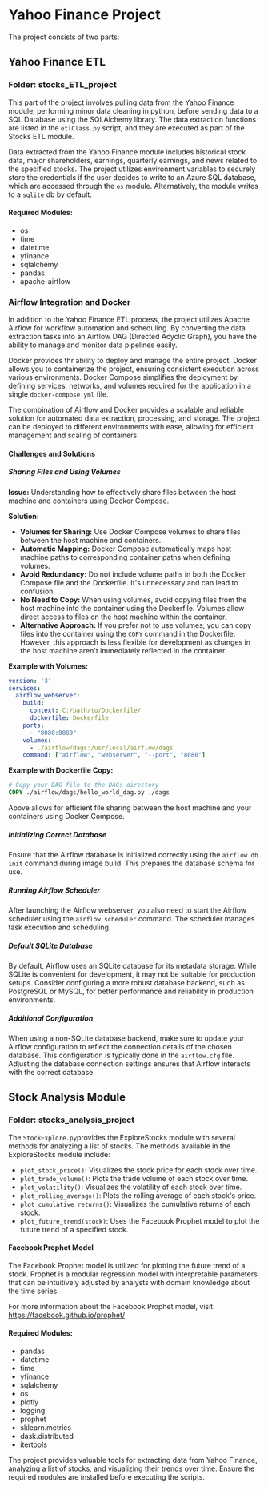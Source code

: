# Yahoo Finance Project

The project consists of two parts:

## Yahoo Finance ETL

### Folder: stocks_ETL_project
This part of the project involves pulling data from the Yahoo Finance module, performing minor data cleaning in python, before sending data to a SQL Database using the SQLAlchemy library. The data extraction functions are listed in the `etlClass.py` script, and they are executed as part of the Stocks ETL module.

Data extracted from the Yahoo Finance module includes historical stock data, major shareholders, earnings, quarterly earnings, and news related to the specified stocks. The project utilizes environment variables to securely store the credentials if the user decides to write to an Azure SQL database, which are accessed through the `os` module. Alternatively, the module writes to a `sqlite` db by default.

#### Required Modules:
- os
- time
- datetime
- yfinance
- sqlalchemy
- pandas
- apache-airflow

### Airflow Integration and Docker

In addition to the Yahoo Finance ETL process, the project utilizes Apache Airflow for workflow automation and scheduling. By converting the data extraction tasks into an Airflow DAG (Directed Acyclic Graph), you have the ability to manage and monitor data pipelines easily.

Docker provides thr ability to deploy and manage the entire project. Docker allows you to containerize the project, ensuring consistent execution across various environments. Docker Compose simplifies the deployment by defining services, networks, and volumes required for the application in a single `docker-compose.yml` file.

The combination of Airflow and Docker provides a scalable and reliable solution for automated data extraction, processing, and storage. The project can be deployed to different environments with ease, allowing for efficient management and scaling of containers.

#### Challenges and Solutions

##### Sharing Files and Using Volumes

**Issue:** Understanding how to effectively share files between the host machine and containers using Docker Compose.

**Solution:**
- **Volumes for Sharing:** Use Docker Compose volumes to share files between the host machine and containers.
- **Automatic Mapping:** Docker Compose automatically maps host machine paths to corresponding container paths when defining volumes.
- **Avoid Redundancy:** Do not include volume paths in both the Docker Compose file and the Dockerfile. It's unnecessary and can lead to confusion.
- **No Need to Copy:** When using volumes, avoid copying files from the host machine into the container using the Dockerfile. Volumes allow direct access to files on the host machine within the container.
- **Alternative Approach:** If you prefer not to use volumes, you can copy files into the container using the `COPY` command in the Dockerfile. However, this approach is less flexible for development as changes in the host machine aren't immediately reflected in the container.

**Example with Volumes:**
```yaml
version: '3'
services:
  airflow_webserver:
    build:
      context: C:/path/to/Dockerfile/
      dockerfile: Dockerfile
    ports:
      - "8080:8080"
    volumes:
      - ./airflow/dags:/usr/local/airflow/dags
    command: ["airflow", "webserver", "--port", "8080"]
```

**Example with Dockerfile Copy:**
```Dockerfile
# Copy your DAG file to the DAGs directory
COPY ./airflow/dags/hello_world_dag.py ./dags
```

Above allows for efficient file  sharing between the host machine and your containers using Docker Compose.

##### Initializing Correct Database

Ensure that the Airflow database is initialized correctly using the `airflow db init` command during image build. This prepares the database schema for use.

##### Running Airflow Scheduler

After launching the Airflow webserver, you also need to start the Airflow scheduler using the `airflow scheduler` command. The scheduler manages task execution and scheduling.

##### Default SQLite Database

By default, Airflow uses an SQLite database for its metadata storage. While SQLite is convenient for development, it may not be suitable for production setups. Consider configuring a more robust database backend, such as PostgreSQL or MySQL, for better performance and reliability in production environments.

##### Additional Configuration

When using a non-SQLite database backend, make sure to update your Airflow configuration to reflect the connection details of the chosen database. This configuration is typically done in the `airflow.cfg` file. Adjusting the database connection settings ensures that Airflow interacts with the correct database.


## Stock Analysis Module

### Folder: stocks_analysis_project

The `StockExplore.py`provides the ExploreStocks module with several methods for analyzing a list of stocks. The methods available in the ExploreStocks module include:
- `plot_stock_price()`: Visualizes the stock price for each stock over time.
- `plot_trade_volume()`: Plots the trade volume of each stock over time.
- `plot_volatility()`: Visualizes the volatility of each stock over time.
- `plot_rolling_average()`: Plots the rolling average of each stock's price.
- `plot_cumulative_returns()`: Visualizes the cumulative returns of each stock.
- `plot_future_trend(stock)`: Uses the Facebook Prophet model to plot the future trend of a specified stock.

#### Facebook Prophet Model
The Facebook Prophet model is utilized for plotting the future trend of a stock. Prophet is a modular regression model with interpretable parameters that can be intuitively adjusted by analysts with domain knowledge about the time series.

For more information about the Facebook Prophet model, visit: https://facebook.github.io/prophet/

#### Required Modules:
- pandas
- datetime
- time
- yfinance
- sqlalchemy
- os
- plotly
- logging
- prophet
- sklearn.metrics
- dask.distributed
- itertools

The project provides valuable tools for extracting data from Yahoo Finance, analyzing a list of stocks, and visualizing their trends over time. Ensure the required modules are installed before executing the scripts.
